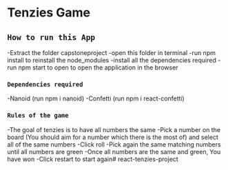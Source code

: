# Tenzies Game

## `How to run this App`

-Extract the folder capstoneproject
-open this folder in terminal
-run npm install to reinstall the node_modules
-install all the dependencies required
-run npm start to open to open the application in the browser

### `Dependencies required`
-Nanoid (run npm i nanoid)
-Confetti (run npm i react-confetti)

### `Rules of the game`
  -The goal of tenzies is to have all numbers the same
  -Pick a number on the board (You should aim for a number which there is the most of) and select all of the same numbers
  -Click roll
  -Pick again the same matching numbers until all numbers are green
  -Once all numbers are the same and green, You have won
  -Click restart to start again# react-tenzies-project
